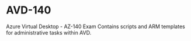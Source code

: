 # AVD-140
Azure Virtual Desktop - AZ-140 Exam 
Contains scripts and ARM templates for administrative tasks within AVD.
